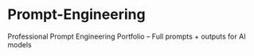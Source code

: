 # Prompt-Engineering
Professional Prompt Engineering Portfolio – Full prompts + outputs for AI models
